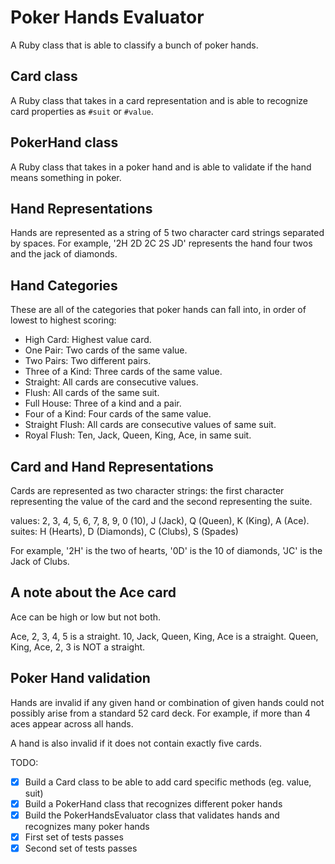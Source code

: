 # Poker Hands Evaluator

A Ruby class that is able to classify a bunch of poker hands.

## Card class

A Ruby class that takes in a card representation and is able to recognize card properties as `#suit` or `#value`.

## PokerHand class

A Ruby class that takes in a poker hand and is able to validate if the hand means something in poker.

## Hand Representations

Hands are represented as a string of 5 two character card strings separated by spaces.
For example, '2H 2D 2C 2S JD' represents the hand four twos and the jack of diamonds.


## Hand Categories

These are all of the categories that poker hands can fall into, in order of lowest to highest scoring:

* High Card: Highest value card.
* One Pair: Two cards of the same value.
* Two Pairs: Two different pairs.
* Three of a Kind: Three cards of the same value.
* Straight: All cards are consecutive values.
* Flush: All cards of the same suit.
* Full House: Three of a kind and a pair.
* Four of a Kind: Four cards of the same value.
* Straight Flush: All cards are consecutive values of same suit.
* Royal Flush: Ten, Jack, Queen, King, Ace, in same suit.

## Card and Hand Representations

Cards are represented as two character strings: the first character representing the value of the card and the second representing the suite.

values: 2, 3, 4, 5, 6, 7, 8, 9, 0 (10), J (Jack), Q (Queen), K (King), A (Ace).
suites: H (Hearts), D (Diamonds), C (Clubs), S (Spades)

For example, '2H' is the two of hearts, '0D' is the 10 of diamonds, 'JC' is the Jack of Clubs.

## A note about the Ace card

Ace can be high or low but not both.

Ace, 2, 3, 4, 5 is a straight.
10, Jack, Queen, King, Ace is a straight.
Queen, King, Ace, 2, 3 is NOT a straight.

## Poker Hand validation

Hands are invalid if any given hand or combination of given hands could not possibly arise from a standard 52 card deck. For example, if more than 4 aces appear across all hands.

A hand is also invalid if it does not contain exactly five cards.


TODO:

- [x] Build a Card class to be able to add card specific methods (eg. value, suit)
- [x] Build a PokerHand class that recognizes different poker hands
- [x] Build the PokerHandsEvaluator class that validates hands and recognizes many poker hands
- [x] First set of tests passes
- [x] Second set of tests passes